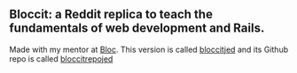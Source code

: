 ## Bloccit: a Reddit replica to teach the fundamentals of web development and Rails.

Made with my mentor at [Bloc](http://bloc.io).
This version is called [bloccitjed](https://dashboard.heroku.com/apps/bloccitjed) and its Github repo is called [bloccitrepojed](https://github.com/snugthejoiner/bloccitrepojed)

